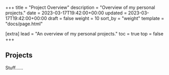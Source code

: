 +++
title = "Project Overview"
description = "Overview of my personal projects."
date = 2023-03-17T19:42:00+00:00
updated = 2023-03-17T19:42:00+00:00
draft = false
weight = 10
sort_by = "weight"
template = "docs/page.html"

[extra]
lead = "An overview of my personal projects."
toc = true
top = false
+++

## Projects

Stuff......
